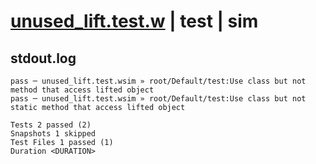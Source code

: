 # [unused_lift.test.w](../../../../../examples/tests/valid/unused_lift.test.w) | test | sim

## stdout.log
```log
pass ─ unused_lift.test.wsim » root/Default/test:Use class but not method that access lifted object       
pass ─ unused_lift.test.wsim » root/Default/test:Use class but not static method that access lifted object

Tests 2 passed (2)
Snapshots 1 skipped
Test Files 1 passed (1)
Duration <DURATION>
```

